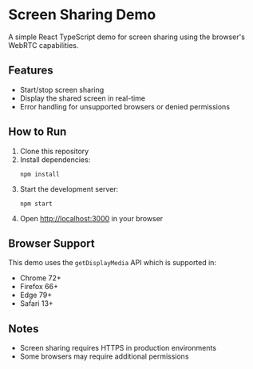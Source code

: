 # Screen Sharing Demo

A simple React TypeScript demo for screen sharing using the browser's WebRTC capabilities.

## Features

- Start/stop screen sharing
- Display the shared screen in real-time
- Error handling for unsupported browsers or denied permissions

## How to Run

1. Clone this repository
2. Install dependencies:
   ```
   npm install
   ```
3. Start the development server:
   ```
   npm start
   ```
4. Open [http://localhost:3000](http://localhost:3000) in your browser

## Browser Support

This demo uses the `getDisplayMedia` API which is supported in:
- Chrome 72+
- Firefox 66+
- Edge 79+
- Safari 13+

## Notes

- Screen sharing requires HTTPS in production environments
- Some browsers may require additional permissions